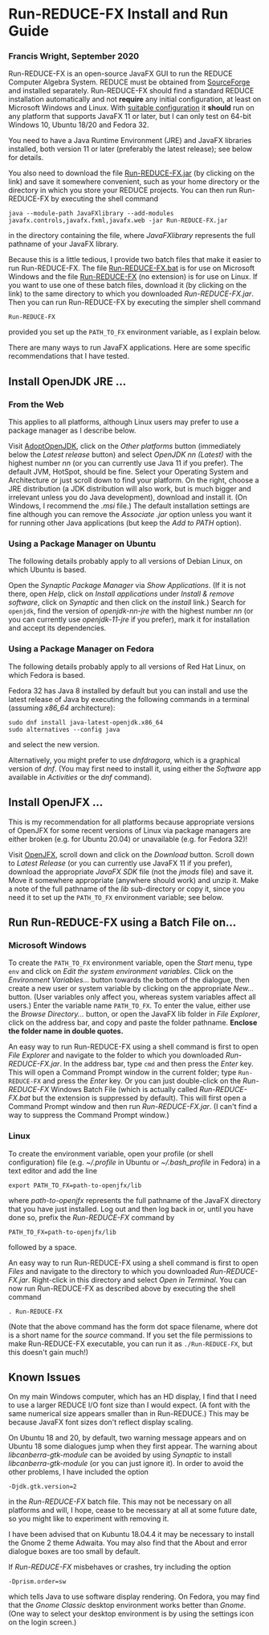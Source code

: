 # Run-REDUCE-FX Install and Run Guide

### Francis Wright, September 2020

Run-REDUCE-FX is an open-source JavaFX GUI to run the REDUCE Computer
Algebra System.  REDUCE must be obtained from
[SourceForge](https://sourceforge.net/projects/reduce-algebra/) and
installed separately.  Run-REDUCE-FX should find a standard REDUCE
installation automatically and not **require** any initial
configuration, at least on Microsoft Windows and Linux.  With
[suitable
configuration](https://fjwright.github.io/Run-REDUCE-FX/UserGuide.html#Configure)
it **should** run on any platform that supports JavaFX 11 or later,
but I can only test on 64-bit Windows 10, Ubuntu 18/20 and Fedora 32.

You need to have a Java Runtime Environment (JRE) and JavaFX libraries
installed, both version 11 or later (preferably the latest release);
see below for details.

You also need to download the file
[Run-REDUCE-FX.jar](https://github.com/fjwright/Run-REDUCE-FX/releases/latest/download/Run-REDUCE-FX.jar)
(by clicking on the link) and save it somewhere convenient, such as
your home directory or the directory in which you store your REDUCE
projects.  You can then run Run-REDUCE-FX by executing the shell
command

``` shell
java --module-path JavaFXlibrary --add-modules javafx.controls,javafx.fxml,javafx.web -jar Run-REDUCE-FX.jar
```

in the directory containing the file, where *JavaFXlibrary* represents
the full pathname of your JavaFX library.

Because this is a little tedious, I provide two batch files that make
it easier to run Run-REDUCE-FX.  The file
[Run-REDUCE-FX.bat](https://github.com/fjwright/Run-REDUCE-FX/releases/download/v1.6/Run-REDUCE-FX.bat)
is for use on Microsoft Windows and the file
[Run-REDUCE-FX](https://github.com/fjwright/Run-REDUCE-FX/releases/download/v1.6/Run-REDUCE-FX)
(no extension) is for use on Linux.  If you want to use one of these
batch files, download it (by clicking on the link) to the same
directory to which you downloaded *Run-REDUCE-FX.jar*.  Then you can
run Run-REDUCE-FX by executing the simpler shell command

``` shell
Run-REDUCE-FX
```

provided you set up the `PATH_TO_FX` environment variable, as I
explain below.

There are many ways to run JavaFX applications.  Here are some
specific recommendations that I have tested.


## Install OpenJDK JRE ...

### From the Web

This applies to all platforms, although Linux users may prefer to use
a package manager as I describe below.

Visit [AdoptOpenJDK](https://adoptopenjdk.net/), click on the *Other
platforms* button (immediately below the *Latest release* button) and
select *OpenJDK nn (Latest)* with the highest number *nn* (or you can
currently use Java 11 if you prefer).  The default JVM, HotSpot,
should be fine.  Select your Operating System and Architecture or just
scroll down to find your platform.  On the right, choose a JRE
distribution (a JDK distribution will also work, but is much bigger
and irrelevant unless you do Java development), download and install
it.  (On Windows, I recommend the *.msi* file.)  The default
installation settings are fine although you can remove the *Associate
.jar* option unless you want it for running other Java applications
(but keep the *Add to PATH* option).

### Using a Package Manager on Ubuntu

The following details probably apply to all versions of Debian Linux,
on which Ubuntu is based.

Open the *Synaptic Package Manager* via *Show Applications*.  (If it
is not there, open *Help*, click on *Install applications* under
*Install & remove software*, click on *Synaptic* and then click on the
*install* link.)  Search for `openjdk`, find the version of
*openjdk-nn-jre* with the highest number *nn* (or you can currently
use *openjdk-11-jre* if you prefer), mark it for installation and
accept its dependencies.


### Using a Package Manager on Fedora

The following details probably apply to all versions of Red Hat Linux,
on which Fedora is based.

Fedora 32 has Java 8 installed by default but you can install and use
the latest release of Java by executing the following commands
in a terminal (assuming *x86_64* architecture):

``` shell
sudo dnf install java-latest-openjdk.x86_64
sudo alternatives --config java
```

and select the new version.

Alternatively, you might prefer to use *dnfdragora*, which is a
graphical version of *dnf*.  (You may first need to install it, using
either the *Software* app available in *Activities* or the *dnf*
command).


## Install OpenJFX ...

This is my recommendation for all platforms because appropriate
versions of OpenJFX for some recent versions of Linux via package
managers are either broken (e.g. for Ubuntu 20.04) or unavailable
(e.g. for Fedora 32)!

Visit [OpenJFX](https://openjfx.io/), scroll down and click on the
*Download* button.  Scroll down to *Latest Release* (or you can
currently use JavaFX 11 if you prefer), download the appropriate
*JavaFX SDK* file (not the *jmods* file) and save it.  Move it
somewhere appropriate (anywhere should work) and unzip it.  Make a
note of the full pathname of the *lib* sub-directory or copy it, since
you need it to set up the `PATH_TO_FX` environment variable; see
below.


## Run Run-REDUCE-FX using a Batch File on...

### Microsoft Windows

To create the `PATH_TO_FX` environment variable, open the *Start*
menu, type `env` and click on *Edit the system environment variables*.
Click on the *Environment Variables...* button towards the bottom of
the dialogue, then create a new user or system variable by clicking on
the appropriate *New...* button.  (User variables only affect you,
whereas system variables affect all users.)  Enter the variable name
`PATH_TO_FX`.  To enter the value, either use the *Browse
Directory...* button, or open the JavaFX lib folder in *File
Explorer*, click on the address bar, and copy and paste the folder
pathname.  **Enclose the folder name in double quotes.**

An easy way to run Run-REDUCE-FX using a shell command is first to
open *File Explorer* and navigate to the folder to which you
downloaded *Run-REDUCE-FX.jar*.  In the address bar, type `cmd` and
then press the *Enter* key.  This will open a Command Prompt window in
the current folder; type `Run-REDUCE-FX` and press the *Enter* key.
Or you can just double-click on the *Run-REDUCE-FX* Windows Batch File
(which is actually called *Run-REDUCE-FX.bat* but the extension is
suppressed by default). This will first open a Command Prompt window
and then run *Run-REDUCE-FX.jar*.  (I can't find a way to suppress the
Command Prompt window.)

### Linux

To create the environment variable, open your profile (or shell
configuration) file (e.g. *~/.profile* in Ubuntu or *~/.bash_profile*
in Fedora) in a text editor and add the line

``` shell
export PATH_TO_FX=path-to-openjfx/lib
```

where *path-to-openjfx* represents the full pathname of the JavaFX
directory that you have just installed.  Log out and then log back in
or, until you have done so, prefix the *Run-REDUCE-FX* command by

``` shell
PATH_TO_FX=path-to-openjfx/lib
```

followed by a space.

An easy way to run Run-REDUCE-FX using a shell command is first to
open *Files* and navigate to the directory to which you downloaded
*Run-REDUCE-FX.jar*.  Right-click in this directory and select *Open
in Terminal*.  You can now run Run-REDUCE-FX as described above by
executing the shell command

``` shell
. Run-REDUCE-FX
```

(Note that the above command has the form dot space filename, where
dot is a short name for the *source* command.  If you set the file
permissions to make Run-REDUCE-FX executable, you can run it as
`./Run-REDUCE-FX`, but this doesn't gain much!)


## Known Issues

On my main Windows computer, which has an HD display, I find that I
need to use a larger REDUCE I/O font size than I would expect.  (A
font with the same numerical size appears smaller than in Run-REDUCE.)
This may be because JavaFX font sizes don't reflect display scaling.

On Ubuntu 18 and 20, by default, two warning message appears and on
Ubuntu 18 some dialogues jump when they first appear.  The warning
about *libcanberra-gtk-module* can be avoided by using *Synaptic* to
install *libcanberra-gtk-module* (or you can just ignore it).  In
order to avoid the other problems, I have included the option

``` shell
-Djdk.gtk.version=2
```

in the *Run-REDUCE-FX* batch file.  This may not be necessary on all
platforms and will, I hope, cease to be necessary at all at some
future date, so you might like to experiment with removing it.

I have been advised that on Kubuntu 18.04.4 it may be necessary to
install the Gnome 2 theme Adwaita.  You may also find that the About
and error dialogue boxes are too small by default.

If *Run-REDUCE-FX* misbehaves or crashes, try including the option

``` shell
-Dprism.order=sw
```

which tells Java to use software display rendering.  On Fedora, you
may find that the *Gnome Classic* desktop environment works better
than *Gnome*.  (One way to select your desktop environment is by using
the settings icon on the login screen.)
